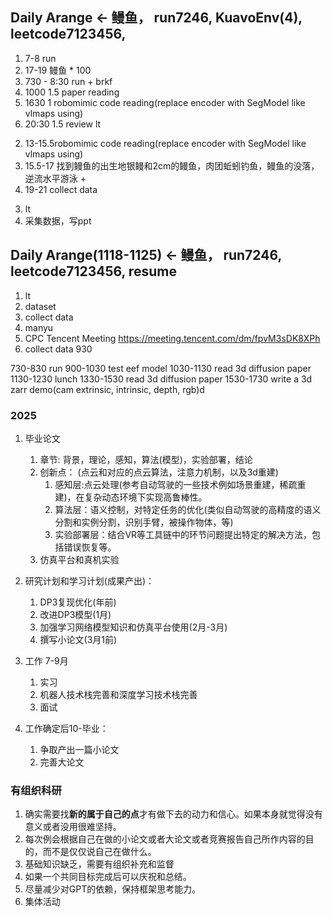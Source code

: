 ## Daily Arange <- 鳗鱼， run7246, KuavoEnv(4), leetcode7123456, 
1. 7-8 run
1. 17-19 鳗鱼 * 100
1. 730 - 8:30 run + brkf
1. 1000 1.5 paper reading 
1. 1630 1 robomimic code reading(replace encoder with SegModel like vlmaps using)
1. 20:30 1.5 review lt

<!-- 2. 1030-1100 run -->
<!-- 2. 11-13 bf/luch lt -->
2. 13-15.5robomimic code reading(replace encoder with SegModel like vlmaps using)
2. 15.5-17 找到鳗鱼的出生地银鳗和2cm的鳗鱼，肉团蚯蚓钓鱼，鳗鱼的没落， 逆流水平游泳 + 
2. 19-21 collect data 
<!-- 2. 双城之战 -->

3. lt
3. 采集数据，写ppt

## Daily Arange(1118-1125) <- 鳗鱼， run7246, leetcode7123456, resume
1. lt 
1. dataset 
1. collect data 
1. manyu 
1. CPC Tencent Meeting https://meeting.tencent.com/dm/fpvM3sDK8XPh
1. collect data 930

730-830 run
900-1030 test eef model
1030-1130 read 3d diffusion paper
1130-1230 lunch
1330-1530 read 3d diffusion paper
1530-1730 write a 3d zarr demo(cam extrinsic, intrinsic, depth, rgb)d

### 2025
1. 毕业论文
   1. 章节: 背景，理论，感知，算法(模型)，实验部署，结论
   2. 创新点： (点云和对应的点云算法，注意力机制，以及3d重建)
        1. 感知层:点云处理(参考自动驾驶的一些技术例如场景重建，稀疏重建)，在复杂动态环境下实现高鲁棒性。
        2. 算法层：语义控制，对特定任务的优化(类似自动驾驶的高精度的语义分割和实例分割，识别手臂，被操作物体，等)
        3. 实验部署层：结合VR等工具链中的环节问题提出特定的解决方法，包括错误恢复等。
   3. 仿真平台和真机实验

2. 研究计划和学习计划(成果产出)：
    1. DP3复现优化(年前)
    2. 改进DP3模型(1月)
    3. 加强学习网络模型知识和仿真平台使用(2月-3月)
    4. 撰写小论文(3月1前)

3. 工作 7-9月
    1. 实习
    2. 机器人技术栈完善和深度学习技术栈完善
    3. 面试

4. 工作确定后10-毕业：
    1. 争取产出一篇小论文
    2. 完善大论文


### 有组织科研
1. 确实需要找**新的属于自己的点**才有做下去的动力和信心。如果本身就觉得没有意义或者没用很难坚持。
2. 每次例会根据自己在做的小论文或者大论文或者竞赛报告自己所作内容的目的，而不是仅仅说自己在做什么。
3. 基础知识缺乏，需要有组织补充和监督
4. 如果一个共同目标完成后可以庆祝和总结。
5. 尽量减少对GPT的依赖，保持框架思考能力。
6. 集体活动
